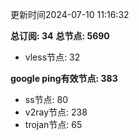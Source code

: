 更新时间2024-07-10 11:16:32

**总订阅: 34**
**总节点: 5690**
- vless节点: 32

**google ping有效节点: 383**
- ss节点: 80
- v2ray节点: 238
- trojan节点: 65
